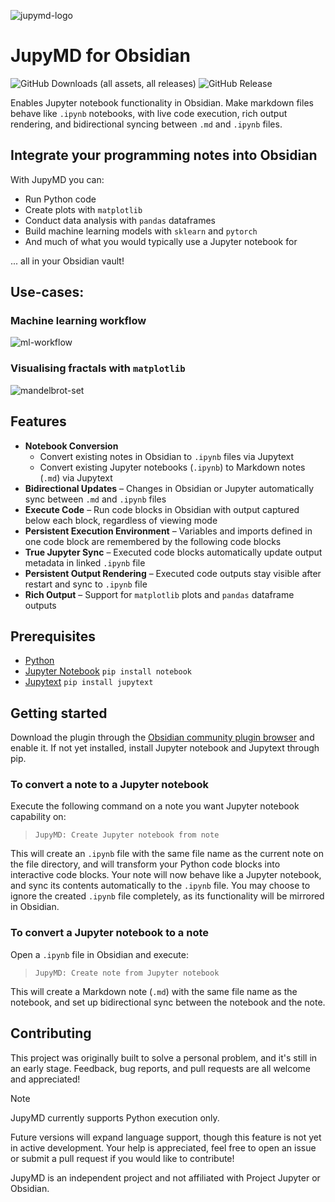 ![jupymd-logo](assets/jupymd-logo-wide.png)

# JupyMD for Obsidian
![GitHub Downloads (all assets, all releases)](https://img.shields.io/github/downloads/d-eniz/jupymd/total?style=flat-square&logo=obsidian&color=%235b3fbf)
![GitHub Release](https://img.shields.io/github/v/release/d-eniz/jupymd?style=flat-square&color=%235b3fbf)

Enables Jupyter notebook functionality in Obsidian. Make markdown files behave like `.ipynb` notebooks, with live code execution, rich output rendering, and bidirectional syncing between `.md` and `.ipynb` files.

## Integrate your programming notes into Obsidian

With JupyMD you can:
- Run Python code
- Create plots with `matplotlib`
- Conduct data analysis with `pandas` dataframes
- Build machine learning models with `sklearn` and `pytorch`
- And much of what you would typically use a Jupyter notebook for

... all in your Obsidian vault!

## Use-cases:

### Machine learning workflow
![ml-workflow](assets/example-ml-workflow.gif)

### Visualising fractals with `matplotlib`
![mandelbrot-set](assets/mandelbrot-set.png)


## Features

- **Notebook Conversion**
  - Convert existing notes in Obsidian to `.ipynb` files via Jupytext
  - Convert existing Jupyter notebooks (`.ipynb`) to Markdown notes (`.md`) via Jupytext
- **Bidirectional Updates** – Changes in Obsidian or Jupyter automatically sync between `.md` and `.ipynb` files
- **Execute Code** – Run code blocks in Obsidian with output captured below each block, regardless of viewing mode
- **Persistent Execution Environment** – Variables and imports defined in one code block are remembered by the following code blocks
- **True Jupyter Sync** – Executed code blocks automatically update output metadata in linked `.ipynb` file
- **Persistent Output Rendering** – Executed code outputs stay visible after restart and sync to `.ipynb` file
- **Rich Output** – Support for `matplotlib` plots and `pandas` dataframe outputs

## Prerequisites

- [Python](https://www.python.org/downloads/)
- [Jupyter Notebook](https://jupyter.org/install)
  `pip install notebook`
- [Jupytext](https://github.com/mwouts/jupytext)
  `pip install jupytext`


## Getting started

Download the plugin through the [Obsidian community plugin browser](obsidian://show-plugin?id=jupymd) and enable it. If not yet installed, install Jupyter notebook and Jupytext through pip.

### To convert a note to a Jupyter notebook
Execute the following command on a note you want Jupyter notebook capability on:
> `JupyMD: Create Jupyter notebook from note`

This will create an `.ipynb` file with the same file name as the current note on the file directory, and will transform your Python code blocks into interactive code blocks. Your note will now behave like a Jupyter notebook, and sync its contents automatically to the `.ipynb` file. You may choose to ignore the created `.ipynb` file completely, as its functionality will be mirrored in Obsidian.

### To convert a Jupyter notebook to a note
Open a `.ipynb` file in Obsidian and execute:
> `JupyMD: Create note from Jupyter notebook`

This will create a Markdown note (`.md`) with the same file name as the notebook, and set up bidirectional sync between the notebook and the note.

## Contributing

This project was originally built to solve a personal problem, and it's still in an early stage. Feedback, bug reports, and pull requests are all welcome and appreciated!

> [!NOTE]
> JupyMD currently supports Python execution only.
>
> Future versions will expand language support, though this feature is not yet in active development. Your help is appreciated, feel free to open an issue or submit a pull request if you would like to contribute!

JupyMD is an independent project and not affiliated with Project Jupyter or Obsidian.
